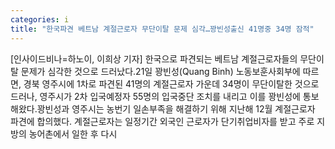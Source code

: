 ```yaml
---
categories: i
title: "한국파견 베트남 계절근로자 무단이탈 문제 심각…꽝빈성출신 41명중 34명 잠적"
---
```

[인사이드비나=하노이, 이희상 기자] 한국으로 파견되는 베트남 계절근로자들의 무단이탈 문제가 심각한 것으로 드러났다.21일 꽝빈성(Quang Binh) 노동보훈사회부에 따르면, 경북 영주시에 1차로 파견된 41명의 계절근로자 가운데 34명이 무단이탈한 것으로 드러나, 영주시가 2차 입국예정자 55명의 입국중단 조치를 내리고 이를 꽝빈성에 통보해왔다.꽝빈성과 영주시는 농번기 일손부족을 해결하기 위해 지난해 12월 계절근로자 파견에 합의했다. 계절근로자는 일정기간 외국인 근로자가 단기취업비자를 받고 주로 지방의 농어촌에서 일한 후 다시